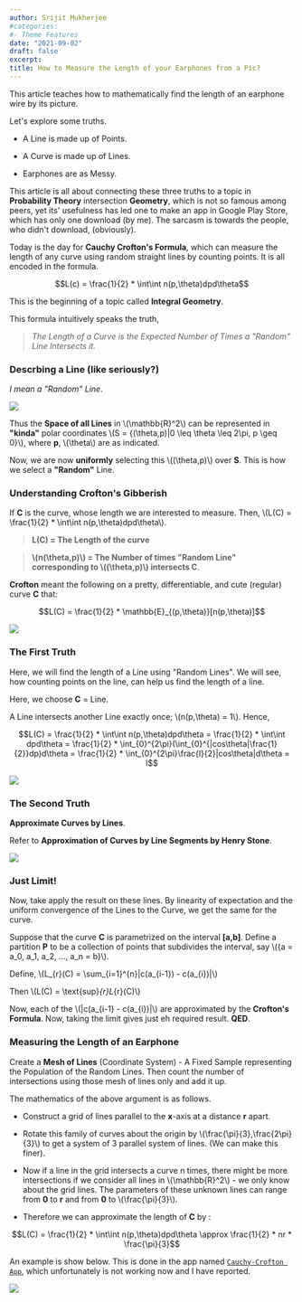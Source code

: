 ```yaml
---
author: Srijit Mukherjee
#categories:
#- Theme Features
date: "2021-09-02"
draft: false
excerpt:
title: How to Measure the Length of your Earphones from a Pic?  
---
```


This article teaches how to mathematically find the length of an earphone wire by its picture.

Let's explore some truths.

* A Line is made up of Points.

* A Curve is made up of Lines.

* Earphones are as Messy.

This article is all about connecting these three truths to a topic in **Probability Theory** intersection **Geometry**, which is not so famous among peers, yet its' usefulness has led one to make an app in Google Play Store, which has only one download (by me). The sarcasm is towards the people, who didn't download, (obviously).

Today is the day for **Cauchy Crofton's Formula**, which can measure the length of any curve using random straight lines by counting points. It is all encoded in the formula.

$$L(c) = \frac{1}{2} * \int\int n(p,\theta)dpd\theta$$

This is the beginning of a topic called **Integral Geometry**.

This formula intuitively speaks the truth,

> *The Length of a Curve is the Expected Number of Times a "Random" Line Intersects it.*

### Descrbing a Line (like seriously?)

*I mean a "Random" Line*.

![](P1.jpg)

Thus the **Space of all Lines** in \\(\mathbb{R}^2\\) can be represented in **"kinda"** polar coordinates \\(S = {(\theta,p)|0 \leq \theta \leq 2\pi, p \geq 0}\\), where **p**, \\(\theta\\) are as indicated.

Now, we are now **uniformly** selecting this \\((\theta,p)\\) over **S**. This is how we select a **"Random"** Line.

### Understanding Crofton's Gibberish

If **C** is the curve, whose length we are interested to measure. Then, \\(L(C) = \frac{1}{2} * \int\int n(p,\theta)dpd\theta\\).

> **L(C) = The Length of the curve**

> **\\(n(\theta,p)\\) = The Number of times "Random Line" corresponding to \\((\theta,p)\\) intersects C**.

**Crofton** meant the following on a pretty, differentiable, and cute (regular) curve **C** that:

$$L(C) = \frac{1}{2} * \mathbb{E}_{(p,\theta)}[n(p,\theta)]$$

![](P2.jpg)

### The First Truth

Here, we will find the length of a Line using "Random Lines". We will see, how counting points on the line, can help us find the length of a line.

Here, we choose **C** = Line.

A Line intersects another Line exactly once; \\(n(p,\theta) = 1\\). Hence,

$$L(C) = \frac{1}{2} * \int\int n(p,\theta)dpd\theta = \frac{1}{2} * \int\int dpd\theta = \frac{1}{2} * \int_{0}^{2\pi}(\int_{0}^{|cos\theta|\frac{1}{2}}dp)d\theta = \frac{1}{2} * \int_{0}^{2\pi}\frac{l}{2}|cos\theta|d\theta = l$$

![](P3.jpg)

### The Second Truth

**Approximate Curves by Lines**.

Refer to **Approximation of Curves by Line Segments by Henry Stone**.

![](P4.jpg)

### Just Limit!

Now, take apply the result on these lines. By linearity of expectation and the uniform convergence of the Lines to the Curve, we get the same for the curve.

Suppose that the curve **C** is parametrized on the interval **[a,b]**. Define a partition **P** to be a collection of points that subdivides the interval, say \\({a = a_0, a_1, a_2, ..., a_n = b}\\).

Define, \\(L_{r}(C) = \sum_{i=1}^{n}|c(a_{i-1}) - c(a_{i})|\\) 

Then \\(L(C) = \text{sup}_{r}L_{r}(C)\\)

Now, each of the \\(|c(a_{i-1} - c(a_{i})|\\) are approximated by the **Crofton's Formula**. Now, taking the limit gives just eh required result. **QED**.

### Measuring the Length of an Earphone

Create a **Mesh of Lines** (Coordinate System) - A Fixed Sample representing the Population of the Random Lines. Then count the number of intersections using those mesh of lines only and add it up.

The mathematics of the above argument is as follows.

* Construct a grid of lines parallel to the **x**-axis at a distance **r** apart.

* Rotate this family of curves about the origin by \\(\frac{\pi}{3},\frac{2\pi}{3}\\) to get a system of 3 parallel system of lines. (We can make this finer).

* Now if a line in the grid intersects a curve n times, there might be more intersections if we consider all lines in \\(\mathbb{R}^2\\) - we only know about the grid lines. The parameters of these unknown lines can range from **0** to **r** and from **0** to \\(\frac{\pi}{3}\\).

* Therefore we can approximate the length of **C** by :

$$L(C) = \frac{1}{2} * \int\int n(p,\theta)dpd\theta \approx \frac{1}{2} * nr * \frac{\pi}{3}$$

An example is show below. This is done in the app named [`Cauchy-Crofton App`](https://play.google.com/store/apps/details?id=com.the.unknown.cauchycroftonapp&hl=en_US), which unfortunately is not working now and I have reported.

![](P5.jpg)


